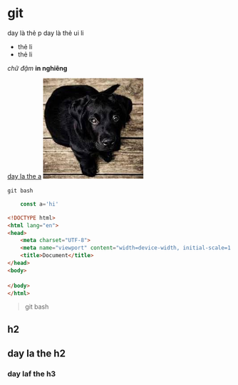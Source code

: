 # git
day là thẻ p
day là thẻ ui li
- thẻ li
- thẻ li

*chữ đậm*
**in nghiêng**

[day la the a](google.com)
![day la con cun](./download.jpg)

`git bash`

```js
    const a='hi'
```

```html
<!DOCTYPE html>
<html lang="en">
<head>
    <meta charset="UTF-8">
    <meta name="viewport" content="width=device-width, initial-scale=1.0">
    <title>Document</title>
</head>
<body>
    
</body>
</html>
```

>git bash

## h2
## day la the h2
### day laf the h3
